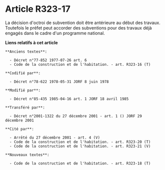 # Article R323-17

La décision d'octroi de subvention doit être antérieure au début des travaux. Toutefois le préfet peut accorder des
subventions pour des travaux déjà engagés dans le cadre d'un programme national.

**Liens relatifs à cet article**

	**Anciens textes**:

	  - Décret n°77-852 1977-07-26 art. 6
	  - Code de la construction et de l'habitation. - art. R323-16 (T)

	**Codifié par**:

	  - Décret n°78-622 1978-05-31 JORF 8 juin 1978

	**Modifié par**:

	  - Décret n°85-435 1985-04-16 art. 1 JORF 18 avril 1985

	**Transféré par**:

	  - Décret n°2001-1322 du 27 décembre 2001 - art. 1 () JORF 29 décembre 2001

	**Cité par**:

	  - Arrêté du 27 décembre 2001 - art. 4 (V)
	  - Code de la construction et de l'habitation. - art. R323-20 (T)
	  - Code de la construction et de l'habitation. - art. R323-21 (V)

	**Nouveaux textes**:

	  - Code de la construction et de l'habitation. - art. R323-18 (T)
